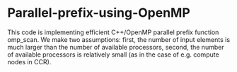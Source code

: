 # Parallel-prefix-using-OpenMP

This code is implementing efficient C++/OpenMP parallel prefix function omp_scan. We make two assumptions: first, the number of input elements is much larger than the number of available processors, second, the number of available processors is relatively small (as in the case of e.g. compute nodes in CCR).
